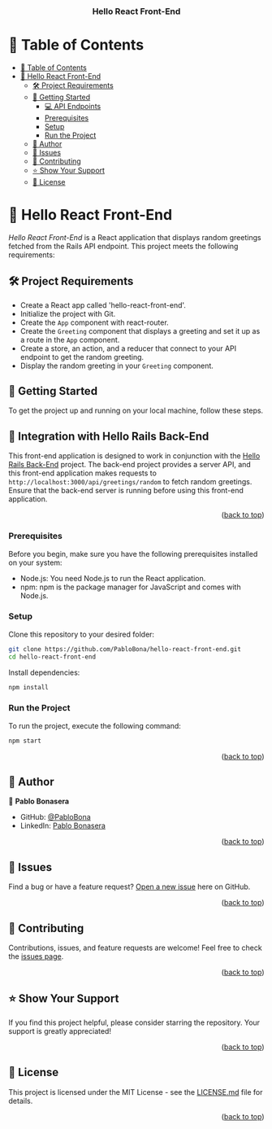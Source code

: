 
<a name="readme-top"></a>

<div align="center">

  <h3><b>Hello React Front-End</b></h3>

</div>

# 📗 Table of Contents

- [📗 Table of Contents](#-table-of-contents)
- [📖 Hello React Front-End](#about-project)
  - [🛠 Project Requirements](#project-requirements)
  - [🚀 Getting Started](#getting-started)
    - [💻 API Endpoints](#integration-with-hello-rails-back-end)
    - [Prerequisites](#prerequisites)
    - [Setup](#setup)
    - [Run the Project](#run-the-project)
  - [👥 Author](#authors)
  - [🔭 Issues](#issues)
  - [🤝 Contributing](#contributing)
  - [⭐️ Show Your Support](#️support)
  - [📝 License](#license)

<!-- PROJECT REQUIREMENTS -->

# 📖 Hello React Front-End <a name="about-project"></a>

*Hello React Front-End* is a React application that displays random greetings fetched from the Rails API endpoint. This project meets the following requirements:

## 🛠 Project Requirements <a name="project-requirements"></a>

- Create a React app called 'hello-react-front-end'.
- Initialize the project with Git.
- Create the `App` component with react-router.
- Create the `Greeting` component that displays a greeting and set it up as a route in the `App` component.
- Create a store, an action, and a reducer that connect to your API endpoint to get the random greeting.
- Display the random greeting in your `Greeting` component.

## 🚀 Getting Started <a name="getting-started"></a>

To get the project up and running on your local machine, follow these steps.

## 🔗 Integration with Hello Rails Back-End <a name="integration-with-hello-rails-back-end"></a>

This front-end application is designed to work in conjunction with the [Hello Rails Back-End](https://github.com/PabloBona/hello-rails-back-end) project. The back-end project provides a server API, and this front-end application makes requests to `http://localhost:3000/api/greetings/random` to fetch random greetings. Ensure that the back-end server is running before using this front-end application.

<p align="right">(<a href="#readme-top">back to top</a>)</p>


### Prerequisites

Before you begin, make sure you have the following prerequisites installed on your system:

- Node.js: You need Node.js to run the React application.
- npm: npm is the package manager for JavaScript and comes with Node.js.

### Setup

Clone this repository to your desired folder:

```sh
git clone https://github.com/PabloBona/hello-react-front-end.git
cd hello-react-front-end
```

Install dependencies:

```sh
npm install
```

### Run the Project

To run the project, execute the following command:

```sh
npm start
```

<p align="right">(<a href="#readme-top">back to top</a>)</p>

## 👥 Author <a name="authors"></a>

👤 **Pablo Bonasera**
- GitHub: [@PabloBona](https://github.com/PabloBona)
- LinkedIn: [Pablo Bonasera](https://www.linkedin.com/in/pablo-bonasera/)

<p align="right">(<a href="#readme-top">back to top</a>)</p>

## 🔭 Issues <a name="issues"></a>

Find a bug or have a feature request? [Open a new issue](https://github.com/PabloBona/hello-react-front-end/issues) here on GitHub.

<p align="right">(<a href="#readme-top">back to top</a>)</p>

## 🤝 Contributing <a name="contributing"></a>

Contributions, issues, and feature requests are welcome! Feel free to check the [issues page](https://github.com/PabloBona/hello-react-front-end/issues).

<p align="right">(<a href="#readme-top">back to top</a>)</p>

## ⭐️ Show Your Support <a name="️support"></a>

If you find this project helpful, please consider starring the repository. Your support is greatly appreciated!

<p align="right">(<a href="#readme-top">back to top</a>)</p>

## 📝 License <a name="license"></a>

This project is licensed under the MIT License - see the [LICENSE.md](https://github.com/PabloBona/hello-react-front-end/blob/feature/add-react/LICENSE) file for details.

<p align="right">(<a href="#readme-top">back to top</a>)</p>